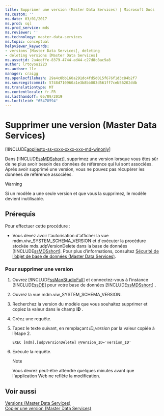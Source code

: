 ```yaml
---
title: Supprimer une version (Master Data Services) | Microsoft Docs
ms.custom: ''
ms.date: 03/01/2017
ms.prod: sql
ms.prod_service: mds
ms.reviewer: ''
ms.technology: master-data-services
ms.topic: conceptual
helpviewer_keywords:
- versions [Master Data Services], deleting
- deleting versions [Master Data Services]
ms.assetid: 2a4eeffe-8379-4744-ad44-c27d8c8ac9a8
author: lrtoyou1223
ms.author: lle
manager: craigg
ms.openlocfilehash: 29a4c0bb160a291dc4fd5d015f676f1d3c84b2f7
ms.sourcegitcommit: 5748d710960a1e3b8bb003d561ff7ceb56202ddb
ms.translationtype: MT
ms.contentlocale: fr-FR
ms.lasthandoff: 05/09/2019
ms.locfileid: "65478594"
---
```

# <a name="delete-a-version-master-data-services"></a>Supprimer une version (Master Data Services)

[!INCLUDE[appliesto-ss-xxxx-xxxx-xxx-md-winonly](../includes/appliesto-ss-xxxx-xxxx-xxx-md-winonly.md)]

  Dans [!INCLUDE[ssMDSshort](../includes/ssmdsshort-md.md)], supprimez une version lorsque vous êtes sûr de ne plus avoir besoin des données de référence qui lui sont associées. Après avoir supprimé une version, vous ne pouvez pas récupérer les données de référence associées.  
  
> [!WARNING]  
>  Si un modèle a une seule version et que vous la supprimez, le modèle devient inutilisable.  
  
## <a name="prerequisites"></a>Prérequis  
 Pour effectuer cette procédure :  
  
-   Vous devez avoir l'autorisation d'afficher la vue mdm.viw_SYSTEM_SCHEMA_VERSION et d'exécuter la procédure stockée mds.udpVersionDelete dans la base de données [!INCLUDE[ssMDSshort](../includes/ssmdsshort-md.md)]. Pour plus d’informations, consultez [Sécurité de l’objet de base de données &#40;Master Data Services&#41;](../master-data-services/database-object-security-master-data-services.md).  
  
### <a name="to-delete-a-version"></a>Pour supprimer une version  
  
1.  Ouvrez [!INCLUDE[ssManStudioFull](../includes/ssmanstudiofull-md.md)] et connectez-vous à l’instance [!INCLUDE[ssDE](../includes/ssde-md.md)] pour votre base de données [!INCLUDE[ssMDSshort](../includes/ssmdsshort-md.md)] .  
  
2.  Ouvrez la vue mdm.viw_SYSTEM_SCHEMA_VERSION.  
  
3.  Recherchez la version du modèle que vous souhaitez supprimer et copiez la valeur dans le champ **ID** .  
  
4.  Créez une requête.  
  
5.  Tapez le texte suivant, en remplaçant *ID_version* par la valeur copiée à l’étape 2.  
  
    ```  
    EXEC [mdm].[udpVersionDelete] @Version_ID='version_ID'  
    ```  
  
6.  Exécute la requête.  
  
    > [!NOTE]  
    >  Vous devrez peut-être attendre quelques minutes avant que l'application Web ne reflète la modification.  
  
## <a name="see-also"></a>Voir aussi  
 [Versions &#40;Master Data Services&#41;](../master-data-services/versions-master-data-services.md)   
 [Copier une version &#40;Master Data Services&#41;](../master-data-services/copy-a-version-master-data-services.md)  
  
  
